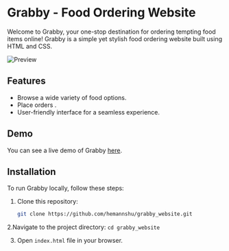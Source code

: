 # Grabby - Food Ordering Website

Welcome to Grabby, your one-stop destination for ordering tempting food items online! Grabby is a simple yet stylish food ordering website built using HTML and CSS.

![Preview](https://github.com/Hemannshu/grabby_website/assets/141823832/0d344636-26f3-4a5f-87ad-678293db2988)

## Features

- Browse a wide variety of food options.
- Place orders .
- User-friendly interface for a seamless experience.

## Demo

You can see a live demo of Grabby [here](https://grabby-website-chi.vercel.app/).

## Installation

To run Grabby locally, follow these steps:

1. Clone this repository:

   ```bash
   git clone https://github.com/hemannshu/grabby_website.git

2.Navigate to the project directory:
    ```cd grabby_website```

3. Open ```index.html``` file  in  your browser.
